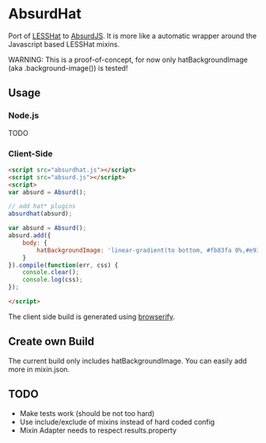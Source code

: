 # AbsurdHat

Port of [LESSHat](http://lesshat.com/) to [AbsurdJS](http://absurdjs.com/). It is more like a automatic wrapper around the Javascript based LESSHat mixins.

WARNING: This is a proof-of-concept, for now only hatBackgroundImage (aka .background-image()) is tested!

## Usage

### Node.js

TODO

### Client-Side

```html
<script src="absurdhat.js"></script>
<script src="absurd.js"></script>
<script>
var absurd = Absurd();

// add hat* plugins
absurdhat(absurd);

var absurd = Absurd();
absurd.add({
    body: {
        hatBackgroundImage: 'linear-gradient(to bottom, #fb83fa 0%,#e93cec 100%)'
    }
}).compile(function(err, css) {   
    console.clear();
    console.log(css);
});

</script>
```

The client side build is generated using [browserify](http://browserify.org/).

## Create own Build

The current build only includes hatBackgroundImage. You can easily add more in mixin.json.

## TODO

* Make tests work (should be not too hard)
* Use include/exclude of mixins instead of hard coded config
* Mixin Adapter needs to respect results.property
